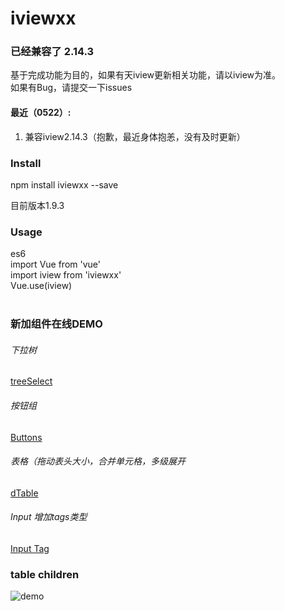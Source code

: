 # iviewxx
### 已经兼容了 2.14.3

基于完成功能为目的，如果有天iview更新相关功能，请以iview为准。 <br />
如果有Bug，请提交一下issues <br />

#### 最近（0522）:
1. 兼容iview2.14.3（抱歉，最近身体抱恙，没有及时更新）


### Install
npm install iviewxx --save<br />

目前版本1.9.3

### Usage
es6<br />
import Vue from 'vue'<br />
import iview from 'iviewxx'<br />
Vue.use(iview)<br /><br />


### 新加组件在线DEMO

###### 下拉树
[treeSelect](http://iviewxx.deancheng.com/#/treeSelect)

###### 按钮组
[Buttons](http://iviewxx.deancheng.com/#/buttons)

###### 表格（拖动表头大小，合并单元格，多级展开
[dTable](http://iviewxx.deancheng.com/#/dTable)

###### Input 增加tags类型
[Input Tag](http://iviewxx.deancheng.com/#/input)



### table children
![demo](http://7xjfvt.com1.z0.glb.clouddn.com/123.png?123)
<br /><br />














